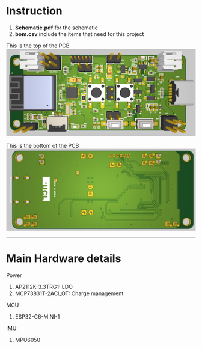 # Instruction

1. **Schematic.pdf** for the schematic
2. **bom.csv** include the items that need for this project

This is the top of the PCB
![TOP PCB](images/top_pcb.png)


This is the bottom of the PCB
![Bottom PCB](images/buttom_pcb.png)

---
# Main Hardware details

Power
1. AP2112K-3.3TRG1: LDO
2. MCP73831T-2ACI_OT: Charge management

MCU
1. ESP32-C6-MINI-1

IMU:
1. MPU6050